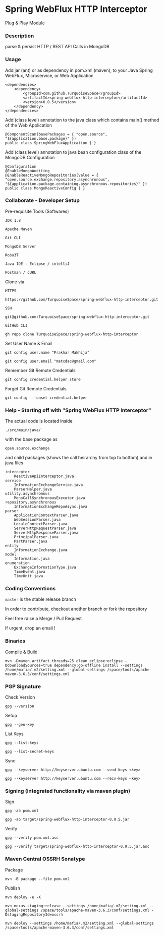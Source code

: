 

# Spring WebFlux HTTP Interceptor #


Plug & Play Module



### Description ###


parse & persist HTTP / REST API Calls in MongoDB



### Usage ###


Add jar (ant) or as dependency in pom.xml (maven), to your Java Spring WebFlux, Microservice, or Web Application

	<dependencies>
		<dependency>
			<groupId>com.github.TurquoiseSpace</groupId>
			<artifactId>spring-webflux-http-interceptor</artifactId>
			<version>0.0.5</version>
		</dependency>
	</dependencies>


Add (class level) annotation to the java class which contains main() method of the Web Application

	@ComponentScan(basePackages = { "open.source", "${application.base.package}" })
	public class SpringWebFluxApplication { }


Add (class level) annotation to java bean configuration class of the MongoDB Configuration

	@Configuration
	@EnableMongoAuditing
	@EnableReactiveMongoRepositories(value = { "open.source.exchange.repository.asynchronous", "${application.package.containing.asynchronous.repositories}" })
	public class MongoReactiveConfig { }



### Collaborate - Developer Setup ###


Pre-requisite Tools (Softwares)

	JDK 1.8
	
	Apache Maven
	
	Git CLI
	
	MongoDB Server
	
	Robo3T
	
	Java IDE - Eclipse / intelliJ
	
	Postman / cURL


Clone via

`HTTPS`

	https://github.com/TurquoiseSpace/spring-webflux-http-interceptor.git

`SSH`

	git@github.com:TurquoiseSpace/spring-webflux-http-interceptor.git

`GitHub CLI`

	gh repo clone TurquoiseSpace/spring-webflux-http-interceptor


Set User Name & Email

	git config user.name "Prakhar Makhija"

	git config user.email "matcdac@gmail.com"


Remember Git Remote Credentials

	git config credential.helper store


Forget Git Remote Credentials

	git config  --unset credential.helper



### Help - Starting off with "Spring WebFlux HTTP Interceptor" ###


The actual code is located inside

	./src/main/java/

with the base package as

	open.source.exchange

and child packages (shows the call heirarchy from top to bottom)
and in java files

	interceptor
		ReactiveApiInterceptor.java
	service
		InformationExchangeService.java
		ParserHelper.java
	utility.asynchronous
		MonoCallSynchronousExecutor.java
	repository.asynchronous
		InformationExchangeRepoAsync.java
	parser
		ApplicationContextParser.java
		WebSessionParser.java
		LocaleContextParser.java
		ServerHttpRequestParser.java
		ServerHttpResponseParser.java
		PrincipalParser.java
		PartParser.java
	entity
		InformationExchange.java
	model
		Information.java
	enumeration
		ExchangeInformationType.java
		TimeEvent.java
		TimeUnit.java



### Coding Conventions ###


`master` is the stable release branch

In order to contribute, checkout another branch or fork the repository

Feel free raise a Merge / Pull Request

If urgent, drop an email !



### Binaries ###


Compile & Build

	mvn -Dmaven.artifact.threads=25 clean eclipse:eclipse -DdownloadSources=true dependency:go-offline install --settings /home/mafia/.m2/setting.xml --global-settings /space/tools/apache-maven-3.6.3/conf/settings.xml



### PGP Signature ###


Check Version

	gpg --version


Setup

	gpg --gen-key


List Keys

	gpg --list-keys

	gpg --list-secret-keys


Sync

	gpg --keyserver http://keyserver.ubuntu.com --send-keys <key>

	gpg --keyserver http://keyserver.ubuntu.com --recv-keys <key>



### Signing (integrated functionality via maven plugin) ###


Sign

	gpg -ab pom.xml

	gpg -ab target/spring-webflux-http-interceptor-0.0.5.jar


Verify

	gpg --verify pom.xml.asc

	gpg --verify target/spring-webflux-http-interceptor-0.0.5.jar.asc



### Maven Central OSSRH Sonatype ###


Package

	mvn -B package --file pom.xml


Publish

	mvn deploy -e -X

	mvn nexus-staging:release --settings /home/mafia/.m2/setting.xml --global-settings /space/tools/apache-maven-3.6.3/conf/settings.xml -DstagingRepositoryId=ossrh

	mvn deploy --settings /home/mafia/.m2/setting.xml --global-settings /space/tools/apache-maven-3.6.3/conf/settings.xml


